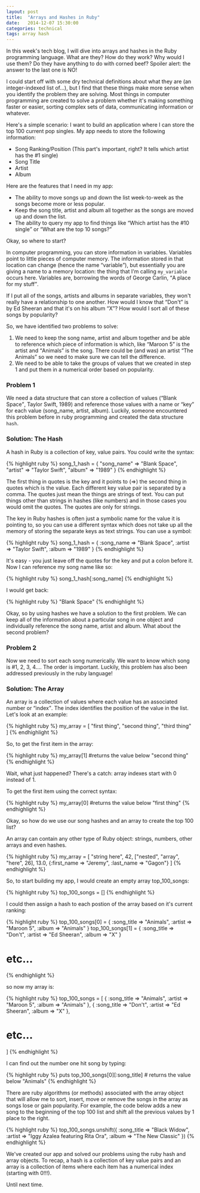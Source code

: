 ```yaml
---
layout: post
title:  "Arrays and Hashes in Ruby"
date:   2014-12-07 15:30:00
categories: technical
tags: array hash
---
```

In this week's tech blog, I will dive into arrays and hashes in the Ruby programming language. What are they? How do they work? Why would I use them? Do they have anything to do with corned beef? Spoiler alert: the answer to the last one is NO!

I could start off with some dry technical definitions about what they are (an integer-indexed list of...), but I find that these things make more sense when you identify the problem they are solving. Most things in computer programming are created to solve a problem whether it's making something faster or easier, sorting complex sets of data, communicating information or whatever.

Here's a simple scenario: I want to build an application where I can store the top 100 current pop singles. My app needs to store the following information:

* Song Ranking/Position (This part's important, right? It tells which artist has the #1 single)
* Song Title
* Artist
* Album

Here are the features that I need in my app:

* The ability to move songs up and down the list week-to-week as the songs become more or less popular.
* Keep the song title, artist and album all together as the songs are moved up and down the list.
* The ability to query my app to find things like <q>Which artist has the #10 single</q> or <q>What are the top 10 songs?</q>

Okay, so where to start?

In computer programming, you can store information in variables. Variables point to little pieces of computer memory. The information stored in that location can change (hence the name <q>variable</q>), but essentially you are giving a name to a memory location: the thing that I'm calling `my_variable` occurs here. Variables are, borrowing the words of George Carlin, <q>A place for my stuff</q>.

If I put all of the songs, artists and albums in separate variables, they won't really have a relationship to one another. How would I know that <q>Don't</q> is by Ed Sheeran and that it's on his album <q>X</q>? How would I sort all of these songs by popularity?

So, we have identified two problems to solve:


1. We need to keep the song name, artist and album together and be able to reference which piece of information is which, like <q>Maroon 5</q> is the artist and <q>Animals</q> is the song. There could be (and was) an artist <q>The Animals</q> so we need to make sure we can tell the difference.
2. We need to be able to take the groups of values that we created in step 1 and put them in a numerical order based on popularity.

### Problem 1 ###

We need a data structure that can store a collection of values (<q>Blank Space</q>, Taylor Swift, 1989) and reference those values with a name or <q>key</q> for each value (song_name, artist, album). Luckily, someone encountered this problem before in ruby programming and created the data structure `hash`.

### Solution: The Hash ###

A hash in Ruby is a collection of key, value pairs. You could write the syntax:

{% highlight ruby %}
song_1_hash = {
  "song_name" => "Blank Space",
  "artist" => "Taylor Swift",
  "album" => "1989"
}
{% endhighlight %}

The first thing in quotes is the key and it points to (=>) the second thing in quotes which is the value. Each different key value pair is separated by a comma. The quotes just mean the things are strings of text. You can put things other than strings in hashes (like numbers) and in those cases you would omit the quotes. The quotes are only for strings.

The key in Ruby hashes is often just a symbolic name for the value it is pointing to, so you can use a different syntax which does not take up all the memory of storing the separate keys as text strings. You can use a symbol:

{% highlight ruby %}
song_1_hash = {
  :song_name => "Blank Space",
  :artist => "Taylor Swift",
  :album => "1989"
}
{% endhighlight %}

It's easy - you just leave off the quotes for the key and put a colon before it. Now I can reference my song name like so:

{% highlight ruby %}
song_1_hash[:song_name]
{% endhighlight %}

I would get back:

{% highlight ruby %}
"Blank Space"
{% endhighlight %}

Okay, so by using hashes we have a solution to the first problem. We can keep all of the information about a particular song in one object and individually reference the song name, artist and album. What about the second problem?

### Problem 2 ###

Now we need to sort each song numerically. We want to know which song is #1, 2, 3, 4.... The order is important. Luckily, this problem has also been addressed previously in the ruby language!

### Solution: The Array ###

An array is a collection of values where each value has an associated number or <q>index</q>. The index identifies the position of the value in the list. Let's look at an example:

{% highlight ruby %}
my_array = [
  "first thing",
  "second thing",
  "third thing"
]
{% endhighlight %}

So, to get the first item in the array:

{% highlight ruby %}
my_array[1]      #returns the value below
"second thing"
{% endhighlight %}

Wait, what just happened? There's a catch: array indexes start with 0 instead of 1.

To get the first item using the correct syntax:

{% highlight ruby %}
my_array[0]      #returns the value below
"first thing"
{% endhighlight %}

Okay, so how do we use our song hashes and an array to create the top 100 list?

An array can contain any other type of Ruby object: strings, numbers, other arrays and even hashes.

{% highlight ruby %}
my_array = [
  "string here",
  42,
  ["nested", "array", "here", 26],
  13.0,
  {:first_name => "Jeremy", :last_name => "Gagon"}
]
{% endhighlight %}

So, to start building my app, I would create an empty array top_100_songs:

{% highlight ruby %}
top_100_songs = []
{% endhighlight %}

I could then assign a hash to each postion of the array based on it's current ranking:

{% highlight ruby %}
top_100_songs[0] = {
  :song_title => "Animals",
  :artist => "Maroon 5",
  :album => "Animals"
}
top_100_songs[1] = {
  :song_title => "Don't",
  :artist => "Ed Sheeran",
  :album => "X"
}
# etc...
{% endhighlight %}

so now my array is:

{% highlight ruby %}
top_100_songs = [
  {
    :song_title => "Animals",
    :artist => "Maroon 5",
    :album => "Animals"
  },
  {
    :song_title => "Don't",
    :artist => "Ed Sheeran",
    :album => "X"
  },
# etc...
]
{% endhighlight %}

I can find out the number one hit song by typing:

{% highlight ruby %}
puts top_100_songs[0][:song_title]    # returns the value below
"Animals"
{% endhighlight %}

There are ruby algorithms (or methods) associated with the array object that will allow me to sort, insert, move or remove the songs in the array as songs lose or gain popularity. For example, the code below adds a new song to the beginning of the top 100 list and shift all the previous values by 1 place to the right.

{% highlight ruby %}
top_100_songs.unshift({
  :song_title => "Black Widow",
  :artist => "Iggy Azalea featuring Rita Ora",
  :album => "The New Classic"
})
{% endhighlight %}

We've created our app and solved our problems using the ruby hash and array objects. To recap, a hash is a collection of key value pairs and an array is a collection of items where each item has a numerical index (starting with 0!!!).

Until next time.
